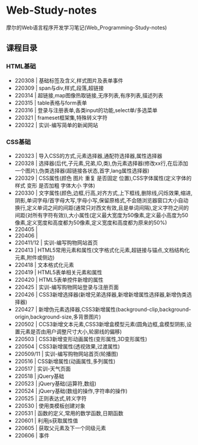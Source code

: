 # Web-Study-notes
摩尔的Web语言程序开发学习笔记(Web_Programming-Study-notes)

## 课程目录
### HTML基础
* 220308 | 基础标签及含义,样式图片及表单事件
* 220309 | span与div,样式,段落,超链接
* 220314 | 超链接,map图像热取链接,无序列表,有序列表,描述列表
* 220315 | table表格与form表单
* 220316 | 登录与注册表单,各类input的功能,select单/多选菜单
* 220321 | frameset框架集,特殊转义字符
* 220322 | 实训-编写简单的新闻网站
### CSS基础
* 220323 | 导入CSS的方式,元素选择器,通配符选择器,属性选择器
* 220328 | 选择器(后代,子元素,兄弟,ID,类),伪元素选择器(修改xx行,在后添加一个图片),伪类选择器(超链接各状态,首字,lang属性选择器)
* 220329 | CSS属性(颜色 图片 重复 是否固定 位置),CSS字体属性(定义字体的样式 变形 是否加粗 字体大小 字体)
* 220330 | 文字属性(颜色,边框,行高,对齐方式,上下框线,删除线,闪烁效果,缩进,阴影,单词字母/首字母大写,字母小写,保留原格式,不会随浏览器窗口大小自动换行,定义单词之间的间距(通常只对西文有效,且是单词间隔),定义字符之间的间距(对所有字符有效)),大小属性(定义最大宽度为50像素,定义最小高度为50像素,定义宽度和高度都为50像素,定义宽度和高度都为原来的50%)
* 220405 |
* 220406 |
* 220411/12 | 实训-编写购物网站首页
* 220413 | HTML5常用元素和属性(文字格式化元素,超链接与锚点,文档结构化元素,附件或侧边)
* 220418 | 文本格式化元素
* 220419 | HTML5表单相关元素和属性
* 220420 | HTML5表单控件新增的属性
* 220425 | 实训-编写购物网站登录与注册页面
* 220426 | CSS3新增选择器(新增兄弟选择器,新增新增属性选择器,新增伪类选择器)
* 220427 | 新增伪元素选择器,CSS3新增属性(background-clip,background-origin,background-size,多背景图片)
* 220502 | CCS3新增文本元素,CSS3新增盒模型元素(圆角边框,盒模型阴影,设置元素是否由用户调整尺寸大小,轮廓线的偏移)
* 220503 | CSS3新增变形动画属性(变形属性,3D变形属性)
* 220504 | CSS3新增属性(透视效果,过渡属性)
* 220509/11 | 实训-编写购物网站首页(轮播图)
* 220516 | CSS新增属性(动画属性,多列属性)
* 220517 | 实训-天气页面
* 220518 | jQuery基础
* 220523 | jQuery基础(运算符,数组)
* 220524 | jQuery基础(数组的操作,字符串的操作)
* 220525 | 正则表达式,转义字符
* 220530 | 使用类模板创建对象
* 220531 | 函数的定义,常用的数学函数,日期函数
* 220601 | 利用js获取属性值
* 220605 | 获取父元素及下一个同级元素
* 220606 | 事件